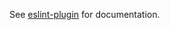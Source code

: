 See [eslint-plugin](/fabienvauchelles/eslint-plugin-scrapoxy/tree/main/packages/eslint-plugin) for documentation.
